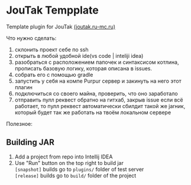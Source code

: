 # JouTak Tempplate
Template plugin for JouTak <ins>(joutak.ru-mc.ru)</ins>

Что нужно сделать:
1) склонить проект себе по ssh
2) открыть в любой удобной ide(vs code | inteliji idea)
3) разобраться с расположением папочек и синтаксисом котлина, прописать базовую логику, которая описана в issues.
4) собрать его с помощью gradle 
5) запустить у себя на компе Purpur сервер и закинуть на него этот плагин
6) подключиться со своего майна, проверить, что оно заработало
7) отправить пулл реквест обратно на гитхаб, закрыв issue
если всё работает, то пулл реквест автоматически сбилдит такой же jarник, который будет так же работать на твоём локальном сервере

Полезное:
## Building JAR

1. Add a project from repo into Intellij IDEA
2. Use "Run" button on the top right to build jar\
`[snapshot]` builds go to `plugins/` folder of test server \
`[release]` builds go to `build/` folder of the project
